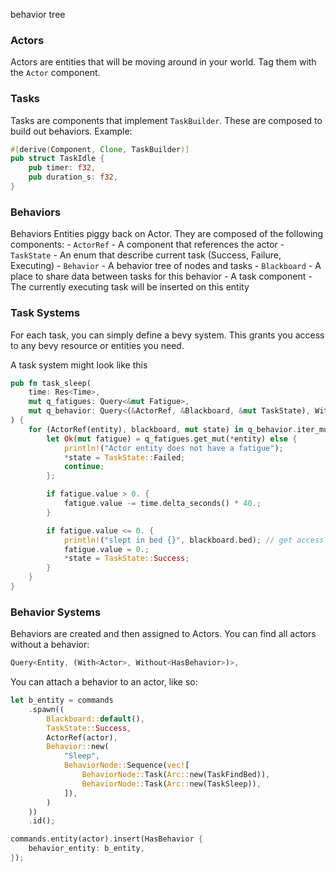 behavior tree


### Actors
Actors are entities that will be moving around in your world. Tag them with the `Actor` component.

### Tasks
Tasks are components that implement `TaskBuilder`. These are composed to build out behaviors. Example:
```rs
#[derive(Component, Clone, TaskBuilder)]
pub struct TaskIdle {
    pub timer: f32,
    pub duration_s: f32,
}
```

### Behaviors
Behaviors Entities piggy back on Actor. They are composed of the following components:
    - `ActorRef` - A component that references the actor
    - `TaskState` - An enum that describe current task (Success, Failure, Executing)
    - `Behavior` - A behavior tree of nodes and tasks
    - `Blackboard` - A place to share data between tasks for this behavior
    - A task component - The currently executing task will be inserted on this entity

### Task Systems
For each task, you can simply define a bevy system. This grants you access to any bevy resource or entities you need.

A task system might look like this
```rs
pub fn task_sleep(
    time: Res<Time>,
    mut q_fatigues: Query<&mut Fatigue>,
    mut q_behavior: Query<(&ActorRef, &Blackboard, &mut TaskState), With<TaskSleep>>,
) {
    for (ActorRef(entity), blackboard, mut state) in q_behavior.iter_mut() {
        let Ok(mut fatigue) = q_fatigues.get_mut(*entity) else {
            println!("Actor entity does not have a fatigue");
            *state = TaskState::Failed;
            continue;
        };

        if fatigue.value > 0. {
            fatigue.value -= time.delta_seconds() * 40.;
        }

        if fatigue.value <= 0. {
            println!("slept in bed {}", blackboard.bed); // get access to your blackboard data
            fatigue.value = 0.;
            *state = TaskState::Success;
        }
    }
}
```

### Behavior Systems

Behaviors are created and then assigned to Actors. You can find all actors without a behavior:

```rs
Query<Entity, (With<Actor>, Without<HasBehavior>)>,
```

You can attach a behavior to an actor, like so:

```rs
let b_entity = commands
    .spawn((
        Blackboard::default(),
        TaskState::Success,
        ActorRef(actor),
        Behavior::new(
            "Sleep",
            BehaviorNode::Sequence(vec![
                BehaviorNode::Task(Arc::new(TaskFindBed)),
                BehaviorNode::Task(Arc::new(TaskSleep)),
            ]),
        )
    ))
    .id();

commands.entity(actor).insert(HasBehavior {
    behavior_entity: b_entity,
});
```
